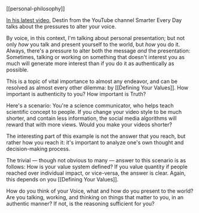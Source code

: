 ---
---


[[personal-philosophy]]

[In his latest video](https://www.youtube.com/watch?v=ZVaUoyabjAg), Destin from the YouTube channel Smarter Every Day talks about the pressures to alter your voice.

By voice, in this context, I'm talking about personal presentation; but not only *how* you talk and present yourself to the world, but *how* you do it. Always, there's a pressure to alter both the message *and* the presentation: Sometimes, talking or working on something that doesn't interest you as much will generate more interest than if you do it as authentically as possible.

This is a topic of vital importance to almost any endeavor, and can be resolved as almost every other dilemma: by  [[Defining Your Values]]. How important is authenticity to you? How important is Truth?

Here's a scenario: You're a science communicator, who helps teach scientific concept to people. If you change your video style to be much shorter, and contain less information, the social media algorithms will reward that with more views. Would you make your videos shorter?

The interesting part of this example is not the answer that you reach, but rather how you reach it: it's important to analyze one's own thought and decision-making process.

The trivial — though not obvious to many — answer to this scenario is as follows: How is your value system defined? If you value quantity if people reached over individual impact, or vice-versa, the answer is clear. Again, this depends on you [[Defining Your Values]].

How do you think of your Voice, what and how do you present to the world? Are you talking, working, and thinking on things that matter to you, in an authentic manner? If not, is the reasoning sufficient for you?